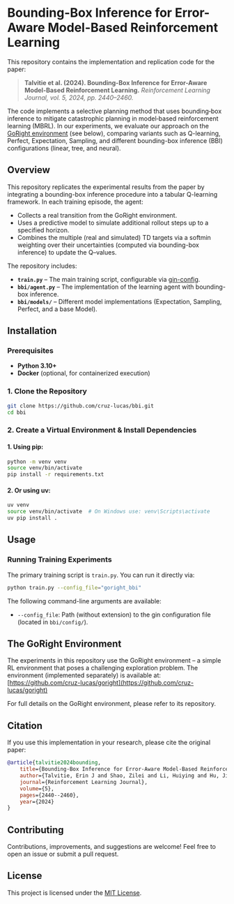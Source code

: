 # Bounding-Box Inference for Error-Aware Model-Based Reinforcement Learning

This repository contains the implementation and replication code for the paper:

> **Talvitie et al. (2024). Bounding-Box Inference for Error-Aware Model-Based Reinforcement Learning.**
> *Reinforcement Learning Journal, vol. 5, 2024, pp. 2440–2460.*

The code implements a selective planning method that uses bounding‐box inference to mitigate catastrophic planning in model‐based reinforcement learning (MBRL). In our experiments, we evaluate our approach on the [GoRight environment](https://github.com/cruz-lucas/goright) (see below), comparing variants such as Q-learning, Perfect, Expectation, Sampling, and different bounding-box inference (BBI) configurations (linear, tree, and neural).


## Overview

This repository replicates the experimental results from the paper by integrating a bounding-box inference procedure into a tabular Q-learning framework. In each training episode, the agent:
- Collects a real transition from the GoRight environment.
- Uses a predictive model to simulate additional rollout steps up to a specified horizon.
- Combines the multiple (real and simulated) TD targets via a softmin weighting over their uncertainties (computed via bounding-box inference) to update the Q–values.

The repository includes:
- **`train.py`** – The main training script, configurable via [gin-config](https://github.com/google/gin-config).
- **`bbi/agent.py`** – The implementation of the learning agent with bounding-box inference.
- **`bbi/models/`** – Different model implementations (Expectation, Sampling, Perfect, and a base Model).



## Installation

### Prerequisites

- **Python 3.10+**
- **Docker** (optional, for containerized execution)

### 1. Clone the Repository

```bash
git clone https://github.com/cruz-lucas/bbi.git
cd bbi
```

### 2. Create a Virtual Environment & Install Dependencies

#### 1. Using **pip**:

```bash
python -m venv venv
source venv/bin/activate
pip install -r requirements.txt
```

#### 2. Or using **uv**:

```bash
uv venv
source venv/bin/activate  # On Windows use: venv\Scripts\activate
uv pip install .
```

## Usage

### Running Training Experiments

The primary training script is `train.py`. You can run it directly via:

```bash
python train.py --config_file="goright_bbi"
```

The following command-line arguments are available:
- `--config_file`: Path (without extension) to the gin configuration file (located in `bbi/config/`).

## The GoRight Environment

The experiments in this repository use the GoRight environment – a simple RL environment that poses a challenging exploration problem. The environment (implemented separately) is available at:
[https://github.com/cruz-lucas/goright](https://github.com/cruz-lucas/goright)

For full details on the GoRight environment, please refer to its repository.

## Citation

If you use this implementation in your research, please cite the original paper:

```bibtex
@article{talvitie2024bounding,
    title={Bounding-Box Inference for Error-Aware Model-Based Reinforcement Learning},
    author={Talvitie, Erin J and Shao, Zilei and Li, Huiying and Hu, Jinghan and Boerma, Jacob and Zhao, Rory and Wang, Xintong},
    journal={Reinforcement Learning Journal},
    volume={5},
    pages={2440--2460},
    year={2024}
}
```


## Contributing

Contributions, improvements, and suggestions are welcome! Feel free to open an issue or submit a pull request.


## License

This project is licensed under the [MIT License](LICENSE).

